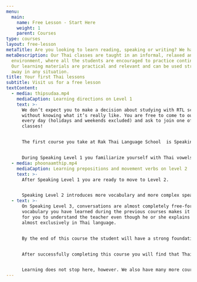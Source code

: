 ```yaml
---
menu:
  main:
    name: Free Lesson - Start Here
    weight: 1
    parent: Courses
type: courses
layout: free-lesson
metaTitle: Are you looking to learn reading, speaking or writing? We have it all!
metaDescription: Our Thai classes are taught in an informal, relaxed and fun
  environment, where all the students are encouraged to practice continuously.
  Our learning materials are practical and relevant and can be used straight
  away in any situation.
title: Your first Thai lessons
subtitle: Visit us for a free lesson
textContent:
  - media: thipsudaa.mp4
    mediaCaption: Learning directions on Level 1
    text: >-
      We don’t expect you to make a decision about studying with RTL school
      without knowing what it’s really like. You are free to come to our office
      every day (holidays and weekends excluded) and ask to join one of our
      classes!


      The first course you take at Rak Thai Language School  is Speaking Level 1.   


      During Speaking Level 1 you familiarize yourself with Thai vowels and consonants and the five tones of Thai language. Students will also learn a phonetic writing system for reading and writing Thai. After that, you learn basic vocabulary and practice basic conversations covering topics ranging from introducing yourself, ordering food, asking directions, to expressing preferences and comparing things.
  - media: phoonaamthip.mp4
    mediaCaption: Learning prepositions and movement verbs on level 2
    text: >-
      After Speaking Level 1 you are ready to move to Level 2.


      Speaking Level 2 introduces more vocabulary and more complex speaking patterns. The teacher also speaks faster, which might be overwhelming at first. However, you soon get used to it and it will help you understand the everyday speech of native Thai people.
  - text: >-
      On Speaking Level 3, conversations are almost completely free-form. The
      vocabulary you have learned during the previous courses makes it possible
      for you to understand the teacher even though he or she explains concepts
      almost exclusively in Thai language.


      By the end of this course the student will have a strong foundation in the Thai language and is able to speak confidently in everyday conversations, having built up many conversation patterns and an extensive vocabulary. During the duration of this course at almost at the same speed as most native Thai speakers. This will greatly increase your listening comprehension abilities.


      After successfully completing this course you will find that Thai people frequently tell you that *khun phuut phasaa Thai keng mak!*


      Learning does not stop here, however. We also have many more courses to offer covering speaking, reading, writing and more specialized topics.
---
```

